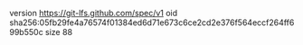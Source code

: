 version https://git-lfs.github.com/spec/v1
oid sha256:05fb29fe4a76574f01384ed6d71e673c6ce2cd2e376f564eccf264ff699b550c
size 88
